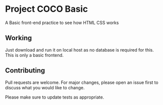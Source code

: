 # Project COCO Basic
A Basic front-end practice to see how HTML CSS works 

## Working
Just download and run it on local host as no database is required for this. This is only a basic frontend.


## Contributing
Pull requests are welcome. For major changes, please open an issue first to discuss what you would like to change.

Please make sure to update tests as appropriate.

